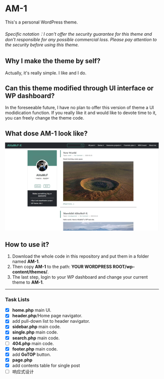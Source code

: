 # AM-1
This's a personal WordPress theme.
###### Specific notation：I can't offer the security guarantee for this theme and don't responsible for any possible commercial loss. Please pay attention to the security before using this theme.

## Why I make the theme by self?
Actually, it's really simple. I like and I do.

## Can this theme modified through UI interface or WP dashboard?
In the foreseeable future, I have no plan to offer this version of theme a UI modidication function. If you really like it and would like to devote time to it, you can freely change the theme code.

## What dose AM-1 look like?
![AM-1](screenshot.PNG)

## How to use it?
1. Download the whole code in this repository and put them in a folder named **AM-1**.
2. Then copy **AM-1** to the path: **YOUR WORDPRESS ROOT/wp-content/themes/**. 
3. The last step, login to your WP dashboard and change your current theme to **AM-1**.

****

### Task Lists
- [x] **home.php** main UI.
- [x] **header.php**/Home page navigator.
- [x] add pull-down list to header navigator.
- [x] **sidebar.php** main code.
- [x] **single.php** main code.
- [x] **search.php** main code.
- [ ] **404.php** main code.
- [x] **footer.php** main code.
- [x] add **GoTOP** button.
- [x] **page.php**
- [x] add contents table for single post
- [ ] 响应式设计
